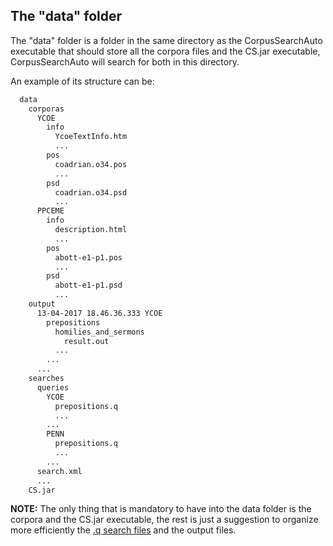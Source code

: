## The "data" folder

  The "data" folder is a folder in the same directory as the CorpusSearchAuto executable that should store all the corpora files and the CS.jar executable, CorpusSearchAuto will search for both in this directory.
  
  An example of its structure can be:
  
```bash
  data
    corporas
      YCOE
        info
          YcoeTextInfo.htm
          ...
        pos
          coadrian.o34.pos
          ...
        psd
          coadrian.o34.psd
          ...
      PPCEME
        info
          description.html
          ...
        pos
          abott-e1-p1.pos
          ...
        psd
          abott-e1-p1.psd
          ...
    output
      13-04-2017 18.46.36.333 YCOE
        prepositions
          homilies_and_sermons
            result.out
          ...
        ...
      ...
    searches
      queries
        YCOE
          prepositions.q
          ...
        ...
        PENN
          prepositions.q
          ...
        ...
      search.xml
      ...
    CS.jar
```

  **NOTE:** The only thing that is mandatory to have into the data folder is the corpora and the CS.jar executable, the rest is just a suggestion to organize more efficiently the [.q search files](http://corpussearch.sourceforge.net/CS-manual/QueryLanguage.html) and the output files.
